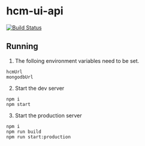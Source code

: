 # hcm-ui-api
[![Build Status](https://travis.ibm.com/IBMPrivateCloud/hcm-ui-api.svg?token=FQtRyxd2oucrshZSEEqZ&branch=master)](https://travis.ibm.com/IBMPrivateCloud/hcm-ui-api)

## Running
1. The folloing environment variables need to be set.
```
hcmUrl
mongodbUrl
```
2. Start the dev server
```
npm i
npm start
```
3. Start the production server
```
npm i
npm run build
npm run start:production
```
